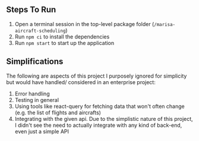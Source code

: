 ## Steps To Run
1) Open a terminal session in the top-level package folder (`/marisa-aircraft-scheduling`)
2) Run `npm ci` to install the dependencies
3) Run `npm start` to start up the application

## Simplifications
The following are aspects of this project I purposely ignored for simplicity but would have handled/
considered in an enterprise project:
1) Error handling
2) Testing in general
3) Using tools like react-query for fetching data that won't often change (e.g. the list of flights
  and aircrafts)
4) Integrating with the given api. Due to the simplistic nature of this project, I didn't see the
  need to actually integrate with any kind of back-end, even just a simple API
